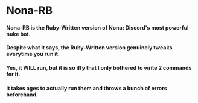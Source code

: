 # Nona-RB

#### Nona-RB is the Ruby-Written version of Nona: Discord's most powerful nuke bot.

#### Despite what it says, the Ruby-Written version genuinely tweaks everytime you run it.
#### Yes, it WILL run, but it is so iffy that I only bothered to write 2 commands for it.
#### It takes ages to actually run them and throws a bunch of errors beforehand.
